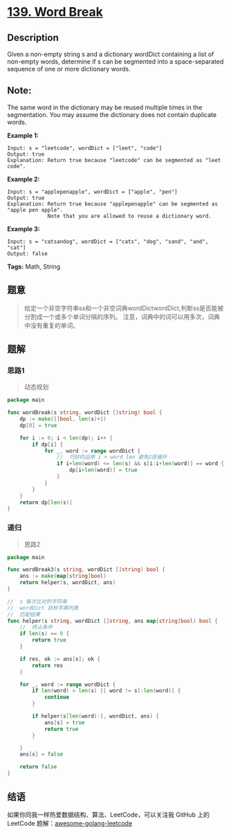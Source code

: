 # [139. Word Break][title]

## Description

Given a non-empty string s and a dictionary wordDict containing a list of non-empty words, determine if s can be segmented into a space-separated sequence of one or more dictionary words.

## Note:

The same word in the dictionary may be reused multiple times in the segmentation.
You may assume the dictionary does not contain duplicate words.

**Example 1:**

```
Input: s = "leetcode", wordDict = ["leet", "code"]
Output: true
Explanation: Return true because "leetcode" can be segmented as "leet code".
```

**Example 2:**

```
Input: s = "applepenapple", wordDict = ["apple", "pen"]
Output: true
Explanation: Return true because "applepenapple" can be segmented as "apple pen apple".
             Note that you are allowed to reuse a dictionary word.
```

**Example 3:**

```
Input: s = "catsandog", wordDict = ["cats", "dog", "sand", "and", "cat"]
Output: false
```


**Tags:** Math, String

## 题意
> 给定一个非空字符串ss和一个非空词典wordDictwordDict,判断ss是否能被分割成一个或多个单词分隔的序列。
> 注意，词典中的词可以用多次，词典中没有重复的单词。

## 题解

### 思路1
> 动态规划

```go
package main

func wordBreak(s string, wordDict []string) bool {
	dp := make([]bool, len(s)+1)
	dp[0] = true

	for i := 0; i < len(dp); i++ {
		if dp[i] {
			for _, word := range wordDict {
				//	巧妙的运用 i + word len 避免2层循环
				if i+len(word) <= len(s) && s[i:i+len(word)] == word {
					dp[i+len(word)] = true
				}
			}
		}
	}
	return dp[len(s)]
}
```

### 递归
> 思路2
```go
package main

func wordBreak3(s string, wordDict []string) bool {
	ans := make(map[string]bool)
	return helper(s, wordDict, ans)
}

//	s 每次比对的字符串
//	wordDict 目标字典列表
// 	匹配结果
func helper(s string, wordDict []string, ans map[string]bool) bool {
	//	终止条件
	if len(s) == 0 {
		return true
	}

	if res, ok := ans[s]; ok {
		return res
	}

	for _, word := range wordDict {
		if len(word) > len(s) || word != s[:len(word)] {
			continue
		}

		if helper(s[len(word):], wordDict, ans) {
			ans[s] = true
			return true
		}

	}
	ans[s] = false

	return false
}

```

## 结语

如果你同我一样热爱数据结构、算法、LeetCode，可以关注我 GitHub 上的 LeetCode 题解：[awesome-golang-leetcode][me]

[title]: https://leetcode.com/problems/word-break
[me]: https://github.com/kylesliu/awesome-golang-algorithm
